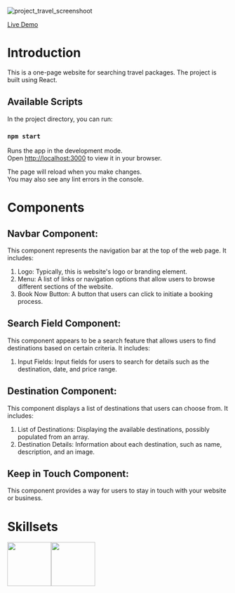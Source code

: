 ![project_travel_screenshoot](https://github.com/chyuanhan/project_travel/assets/56546556/4a28c97e-d77d-4c21-a300-ffd2d32e36ca)

[Live Demo](https://project-travel-three.vercel.app/)

# Introduction

This is a one-page website for searching travel packages. The project is built using React.

## Available Scripts

In the project directory, you can run:

### `npm start`

Runs the app in the development mode.\
Open [http://localhost:3000](http://localhost:3000) to view it in your browser.

The page will reload when you make changes.\
You may also see any lint errors in the console.

# Components

## Navbar Component:
This component represents the navigation bar at the top of the web page. It includes:
1. Logo: Typically, this is website's logo or branding element.
2. Menu: A list of links or navigation options that allow users to browse different sections of the website.
3. Book Now Button: A button that users can click to initiate a booking process.

## Search Field Component:
This component appears to be a search feature that allows users to find destinations based on certain criteria. It includes:
1. Input Fields: Input fields for users to search for details such as the destination, date, and price range.

## Destination Component:
This component displays a list of destinations that users can choose from. It includes:
1. List of Destinations: Displaying the available destinations, possibly populated from an array.
2. Destination Details: Information about each destination, such as name, description, and an image.

## Keep in Touch Component:
This component provides a way for users to stay in touch with your website or business.

# Skillsets
<img src="https://www.logo.wine/a/logo/React_(web_framework)/React_(web_framework)-Logo.wine.svg" width="100" height="100" /><img src="https://upload.wikimedia.org/wikipedia/commons/9/96/Sass_Logo_Color.svg" width="100" height="100" />
